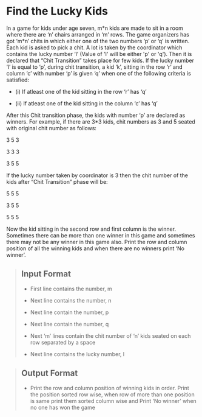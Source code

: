 # Find the Lucky Kids

In a game for kids under age seven, m\*n kids are made to sit in a room where there are ‘n’ chairs arranged in ‘m’ rows. The game organizers has got ‘m\*n’ chits in which either one of the two numbers ‘p’ or ‘q’ is written. Each kid is asked to pick a chit. A lot is taken by the coordinator which contains the lucky number ‘l’ (Value of 'l' will be either 'p' or 'q'). Then it is declared that “Chit Transition” takes place for few kids. If the lucky number ‘l’ is equal to ‘p’, during chit transition, a kid ‘k’, sitting in the row ‘r’ and column ‘c’ with number ‘p’ is given ‘q’ when one of the following criteria is satisfied:

* (i) If atleast one of the kid sitting in the row ‘r’ has ‘q’

* (ii) If atleast one of the kid sitting in the column ‘c’ has ‘q’

After this Chit transition phase, the kids with number ‘p’ are declared as winners. For example, if there are 3*3 kids, chit numbers as 3 and 5 seated with original chit number as follows:

3 5 3

3 3 3

3 5 5

If the lucky number taken by coordinator is 3 then the chit number of the kids after “Chit Transition” phase will be:

5 5 5

3 5 5

5 5 5

Now the kid sitting in the second row and first column is the winner. Sometimes there can be more than one winner in this game and sometimes there may not be any winner in this game also. Print the row and column position of all the winning kids and when there are no winners print ‘No winner’.

> ## Input Format
>
> * First line contains the number, m
>
> * Next line contains the number, n
>
> * Next line contain the number, p
>
> * Next line contain the number, q
>
> * Next ‘m’ lines contain the chit number of ‘n’ kids seated on each row separated by a space
>
> * Next line contains the lucky number, l

> ## Output Format
>
> * Print the row and column position of winning kids in order. Print the position sorted row wise, when row of more than one position is same print them sorted column wise and Print ‘No winner’ when no one has won the game
